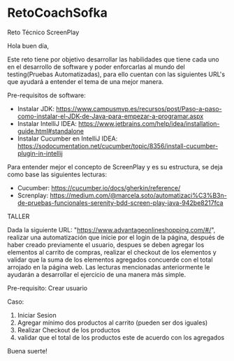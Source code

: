 # RetoCoachSofka


Reto Técnico ScreenPlay

Hola buen día,

Este reto tiene por objetivo desarrollar las habilidades que tiene cada uno en el desarrollo de software y poder enforcarlas al mundo del testing(Pruebas Automatizadas), para ello cuentan con las siguientes URL's que ayudará a entender el tema de una mejor manera.


Pre-requisitos de software:

- Instalar JDK: https://www.campusmvp.es/recursos/post/Paso-a-paso-como-instalar-el-JDK-de-Java-para-empezar-a-programar.aspx 
- Instalar IntelliJ IDEA: https://www.jetbrains.com/help/idea/installation-guide.html#standalone
- Instalar Cucumber en IntelliJ IDEA: https://sodocumentation.net/cucumber/topic/8356/install-cucumber-plugin-in-intellij

Para entender mejor el concepto de ScreenPlay y es su estructura, se deja como base las siguientes lecturas:

- Cucumber: https://cucumber.io/docs/gherkin/reference/ 
- Screnplay: https://medium.com/@marcela.soto/automatizaci%C3%B3n-de-pruebas-funcionales-serenity-bdd-screen-play-java-942be8217fca


TALLER

Dada la siguiente URL: "https://www.advantageonlineshopping.com/#/", realizar una automatización que inicie por el login de la página, después de haber creado previamente el usuario, despues se deben agregar los elementos al carrito de compras, realizar el checkout de los elementos y validar que la suma de los elementos agregados concuerde con el total arrojado en la página web. Las lecturas mencionadas anteriormente le ayudarán a desarrollar el ejercicio de una manera más simple.

Pre-requisito: Crear usuario

Caso:
1. Iniciar Sesion
2. Agregar mínimo dos productos al carrito (pueden ser dos iguales)
3. Realizar Checkout de los productos
4. validar que el total de los productos este de acuerdo con los agregados


Buena suerte!
